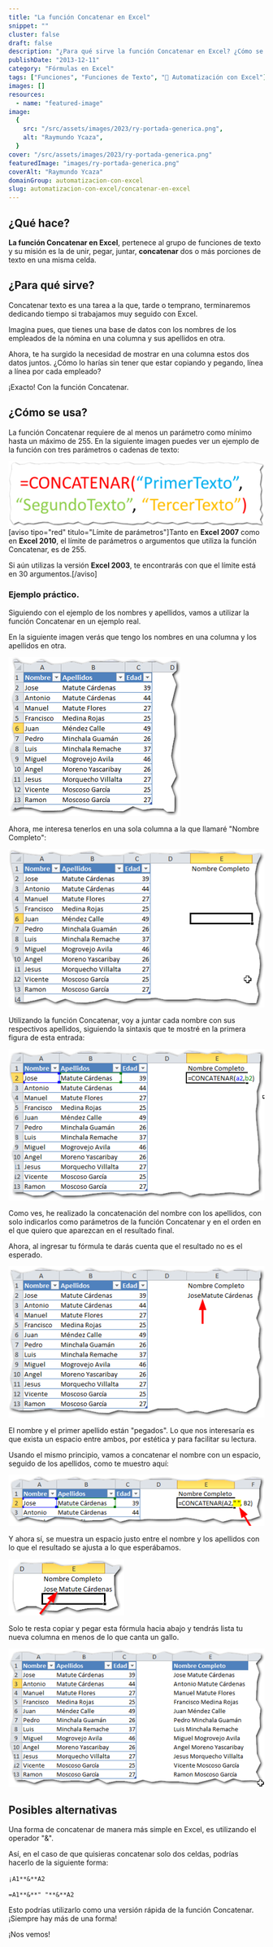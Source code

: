 ```yaml
---
title: "La función Concatenar en Excel"
snippet: ""
cluster: false
draft: false
description: "¿Para qué sirve la función Concatenar en Excel? ¿Cómo se usa? ¿Cómo puede ahorrarme mucho tiempo? ¡Entra aquí y entérate!"
publishDate: "2013-12-11"
category: "Fórmulas en Excel"
tags: ["Funciones", "Funciones de Texto", "🤖 Automatización con Excel"]
images: []
resources:
  - name: "featured-image"
image:
  {
    src: "/src/assets/images/2023/ry-portada-generica.png",
    alt: "Raymundo Ycaza",
  }
cover: "/src/assets/images/2023/ry-portada-generica.png"
featuredImage: "images/ry-portada-generica.png"
coverAlt: "Raymundo Ycaza"
domainGroup: automatizacion-con-excel
slug: automatizacion-con-excel/concatenar-en-excel
---
```


## ¿Qué hace?

**La función Concatenar en Excel**, pertenece al grupo de funciones de texto y su misión es la de unir, pegar, juntar, **concatenar** dos o más porciones de texto en una misma celda.

## ¿Para qué sirve?

Concatenar texto es una tarea a la que, tarde o temprano, terminaremos dedicando tiempo si trabajamos muy seguido con Excel.

Imagina pues, que tienes una base de datos con los nombres de los empleados de la nómina en una columna y sus apellidos en otra.

Ahora, te ha surgido la necesidad de mostrar en una columna estos dos datos juntos. ¿Cómo lo harías sin tener que estar copiando y pegando, línea a línea por cada empleado?

¡Exacto! Con la función Concatenar.

## ¿Cómo se usa?

La función Concatenar requiere de al menos un parámetro como mínimo hasta un máximo de 255. En la siguiente imagen puedes ver un ejemplo de la función con tres parámetros o cadenas de texto:

[![La función Concatenar en Excel](/src/assets/images/2023/la-funcion-concatenar-0000831.png)](http://raymundoycaza.com/wp-content/uploads/la-funcion-concatenar-0000831.png) \[aviso tipo="red" titulo="Límite de parámetros"\]Tanto en **Excel 2007** como en **Excel 2010**, el límite de parámetros o argumentos que utiliza la función Concatenar, es de 255.

Si aún utilizas la versión **Excel 2003**, te encontrarás con que el límite está en 30 argumentos.\[/aviso\]

### Ejemplo práctico.

Siguiendo con el ejemplo de los nombres y apellidos, vamos a utilizar la función Concatenar en un ejemplo real.

En la siguiente imagen verás que tengo los nombres en una columna y los apellidos en otra.

[![La función Concatenar en Excel](/src/assets/images/2023/la-funcion-concatenar-0000841.png)](http://raymundoycaza.com/wp-content/uploads/la-funcion-concatenar-0000841.png)

Ahora, me interesa tenerlos en una sola columna a la que llamaré "Nombre Completo":

[![La función Concatenar en Excel](/src/assets/images/2023/la-funcion-concatenar-0000851.png)](http://raymundoycaza.com/wp-content/uploads/la-funcion-concatenar-0000851.png)

Utilizando la función Concatenar, voy a juntar cada nombre con sus respectivos apellidos, siguiendo la sintaxis que te mostré en la primera figura de esta entrada:

[![La función Concatenar en Excel](/src/assets/images/2023/la-funcion-concatenar-0000861.png)](http://raymundoycaza.com/wp-content/uploads/la-funcion-concatenar-0000861.png)

Como ves, he realizado la concatenación del nombre con los apellidos, con solo indicarlos como parámetros de la función Concatenar y en el orden en el que quiero que aparezcan en el resultado final.

Ahora, al ingresar tu fórmula te darás cuenta que el resultado no es el esperado.

[![La función Concatenar en Excel](/src/assets/images/2023/la-funcion-concatenar-0000871.png)](http://raymundoycaza.com/wp-content/uploads/la-funcion-concatenar-0000871.png)

El nombre y el primer apellido están "pegados". Lo que nos interesaría es que exista un espacio entre ambos, por estética y para facilitar su lectura.

Usando el mismo principio, vamos a concatenar el nombre con un espacio, seguido de los apellidos, como te muestro aquí:

[![La función Concatenar en Excel](/src/assets/images/2023/la-funcion-concatenar-0000881.png)](http://raymundoycaza.com/wp-content/uploads/la-funcion-concatenar-0000881.png)

Y ahora sí, se muestra un espacio justo entre el nombre y los apellidos con lo que el resultado se ajusta a lo que esperábamos.

[![La función Concatenar en Excel](/src/assets/images/2023/la-funcion-concatenar-0000891.png)](http://raymundoycaza.com/wp-content/uploads/la-funcion-concatenar-0000891.png)

Solo te resta copiar y pegar esta fórmula hacia abajo y tendrás lista tu nueva columna en menos de lo que canta un gallo.

[![La función Concatenar en Excel](/src/assets/images/2023/la-funcion-concatenar-0000901.png)](http://raymundoycaza.com/wp-content/uploads/la-funcion-concatenar-0000901.png)

## Posibles alternativas

Una forma de concatenar de manera más simple en Excel, es utilizando el operador "&".

Así, en el caso de que quisieras concatenar solo dos celdas, podrías hacerlo de la siguiente forma:

`¡A1**&**A2`

`=A1**&**" "**&**A2`

Esto podrías utilizarlo como una versión rápida de la función Concatenar. ¡Siempre hay más de una forma!

¡Nos vemos!
